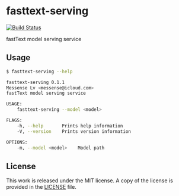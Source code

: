 # fasttext-serving

[![Build Status](https://travis-ci.org/messense/fasttext-serving.svg?branch=master)](https://travis-ci.org/messense/fasttext-serving)

fastText model serving service

## Usage

```bash
$ fasttext-serving --help

fasttext-serving 0.1.1
Messense Lv <messense@icloud.com>
fastText model serving service

USAGE:
    fasttext-serving --model <model>

FLAGS:
    -h, --help       Prints help information
    -V, --version    Prints version information

OPTIONS:
    -m, --model <model>    Model path
```

## License

This work is released under the MIT license. A copy of the license is provided in the [LICENSE](./LICENSE) file.
